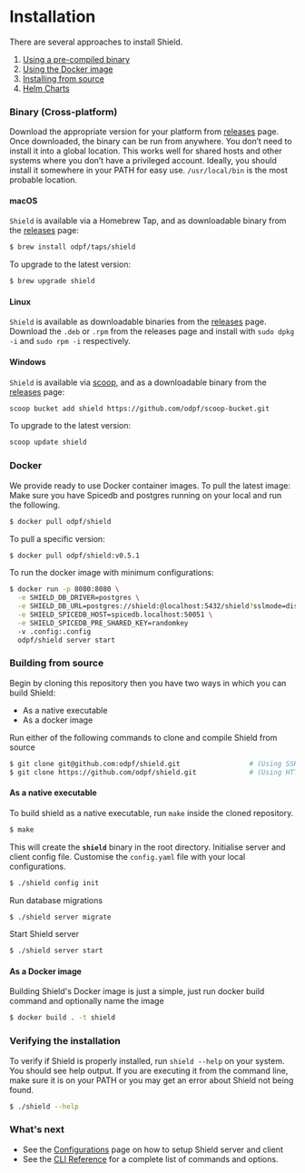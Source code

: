# Installation

There are several approaches to install Shield.

1. [Using a pre-compiled binary](#binary-cross-platform)
2. [Using the Docker image](#docker)
3. [Installing from source](#building-from-source)
4. [Helm Charts](https://github.com/odpf/charts/tree/main/stable/shield)

### Binary (Cross-platform)

Download the appropriate version for your platform from [releases](https://github.com/odpf/shield/releases) page. Once downloaded, the binary can be run from anywhere.
You don’t need to install it into a global location. This works well for shared hosts and other systems where you don’t have a privileged account.
Ideally, you should install it somewhere in your PATH for easy use. `/usr/local/bin` is the most probable location.

#### macOS

`Shield` is available via a Homebrew Tap, and as downloadable binary from the [releases](https://github.com/odpf/shield/releases) page:

```sh
$ brew install odpf/taps/shield
```

To upgrade to the latest version:

```sh
$ brew upgrade shield
```

#### Linux

`Shield` is available as downloadable binaries from the [releases](https://github.com/odpf/shield/releases/latest) page. Download the `.deb` or `.rpm` from the releases page and install with `sudo dpkg -i` and `sudo rpm -i` respectively.

#### Windows

`Shield` is available via [scoop](https://scoop.sh/), and as a downloadable binary from the [releases](https://github.com/odpf/shield/releases/latest) page:

```sh
scoop bucket add shield https://github.com/odpf/scoop-bucket.git
```

To upgrade to the latest version:

```sh
scoop update shield
```

### Docker

We provide ready to use Docker container images. To pull the latest image: Make sure you have Spicedb and postgres running on your local and run the following.

```sh
$ docker pull odpf/shield
```

To pull a specific version:

```sh
$ docker pull odpf/shield:v0.5.1
```

To run the docker image with minimum configurations:

```sh
$ docker run -p 8080:8080 \
  -e SHIELD_DB_DRIVER=postgres \
  -e SHIELD_DB_URL=postgres://shield:@localhost:5432/shield?sslmode=disable \
  -e SHIELD_SPICEDB_HOST=spicedb.localhost:50051 \
  -e SHIELD_SPICEDB_PRE_SHARED_KEY=randomkey
  -v .config:.config
  odpf/shield server start
```

### Building from source

Begin by cloning this repository then you have two ways in which you can build Shield:

- As a native executable
- As a docker image

Run either of the following commands to clone and compile Shield from source

```bash
$ git clone git@github.com:odpf/shield.git                 # (Using SSH Protocol)
$ git clone https://github.com/odpf/shield.git             # (Using HTTPS Protocol)
```

#### As a native executable

To build shield as a native executable, run `make` inside the cloned repository.

```bash
$ make
```

This will create the **`shield`** binary in the root directory. Initialise server and client config file. Customise the `config.yaml` file with your local configurations.

```bash
$ ./shield config init
```

Run database migrations

```bash
$ ./shield server migrate
```

Start Shield server

```bash
$ ./shield server start
```

#### As a Docker image

Building Shield's Docker image is just a simple, just run docker build command and optionally name the image

```bash
$ docker build . -t shield
```

### Verifying the installation​

To verify if Shield is properly installed, run `shield --help` on your system. You should see help output. If you are executing it from the command line, make sure it is on your PATH or you may get an error about Shield not being found.

```bash
$ ./shield --help
```

### What's next

- See the [Configurations](./configurations.md) page on how to setup Shield server and client
- See the [CLI Reference](./reference/api.md) for a complete list of commands and options.
